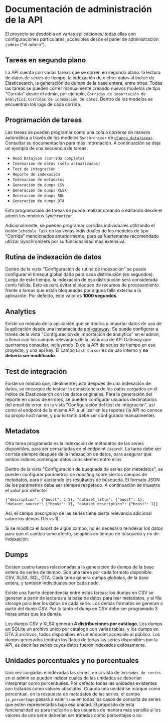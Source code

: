 # Documentación de administración de la API

El proyecto se desdobla en varias aplicaciones, todas ellas con configuraciones particulares, accesibles desde el panel de administración `/admin` ("el admin").

## Tareas en segundo plano

La API cuenta con varias tareas que se corren en segundo plano: la lectura de datos de series de tiempo, la indexación de dichos datos al índice de Elasticsearch, la generación de dumps de la base entera, entre otras. Todas las tareas se pueden correr manualmente creando nuevos modelos de tipo "Corrida" desde el admin, por ejemplo, `Corridas de importación de analytics`, `Corridas de indexación de datos`. Dentro de los modelos se encuentran los logs de cada corrida.

## Programación de tareas

Las tareas se pueden programar como una cola a correrse de manera automática a través de los modelos `Synchronizer` de [`django_datajsonar`](https://github.com/datosgobar/django-datajsonar/). Consultar su documentación para más información. A continuación se deja un ejemplo de una secuencia de tareas. 

- `Read Datajson (corrida completa)`
- `Indexación de datos (sólo actualizados)`
- `Test de integración`
- `Reporte de indexación`
- `Indexación de metadatos`
- `Generación de dumps CSV`
- `Generación de dumps XLSX`
- `Generación de dumps SQL`
- `Generación de dumps DTA`

Esta programación de tareas se puede realizar creando o editando desde el admin los modelos `Synchronizer`.

Adicionalmente, se pueden programar corridas individuales utilizando el botón `Schedule Task` en las vistas individuales de los modelos de tipo "Corrida" mencionados anteriormente, pero es fuertemente recomendado utilizar Synchronizers por su funcionalidad más extensiva.

## Rutina de indexación de datos 

Dentro de la vista "Configuración de rutina de indexación" se puede configurar el timeout global dado para cada distribución (en segundos). Luego de este tiempo, la indexación de esa distribución será considerada como fallida. Esto es para evitar el bloqueo de recursos de procesamiento frente a tareas que están bloqueadas por alguna falla externa a la aplicación. Por defecto, este valor es **1000 segundos**.


## Analytics

Existe un módulo de la aplicación que se dedica a importar datos de uso de la aplicación desde una instanacia de [api-gateway](https://github.com/datosgobar/api-gateway). Se puede configurar a través de la vista "Configuración de importación de analytics" en el admin, a llenar con los campos relevantes de la instancia de API Gateway que querramos consultar, incluyendo ID de la API de series de tiempo en ese proyecto, y una api key. El campo `Last Cursor` es de uso interno y **no debería ser modificado**.

## Test de integración

Existe un módulo que, idealmente justo después de una indexación de datos, se encargue de testear la consistencia de los datos cargados en el índice de Elasticsearch con los datos originales. Para la generación del reporte en casos de errores, se pueden configurar usuarios destinatarios del email de error. en la vista "Configuración del test de integración", así como el endpoint de la misma API a utilizar en los repotes (la API no conoce su propio host name, y por lo tanto debe ser configurado manualmente).

## Metadatos

Otra tarea programada es la indexación de metadatos de las series disponibles, para ser consultadas en el endpoint `/search`. La tarea debe ser corrida siempre después de la indexación de datos, para asegurar que ambos índices contengan datos consistentes entre ellos.

Dentro de la vista "Configuración de búsqueda de series por metadatos", se pueden configurar parámetros de _boosting_ sobre ciertos campos de metadatos, para ir ajustando los resultados de búsqueda. El formato JSON de los parámetros debe ser siempre respetado. A continuación se muestra el valor por defecto:

`{"description": {"boost": 1.5}, "dataset_title": {"boost": 1}, "dataset_source": {"boost": 1}, "dataset_description": {"boost": 1}}`

Así, el campo _description_ de las series tiene cierta relevancia adicional sobre los demás (1.5 vs 1).

Si se modifica el _boost_ de algún campo, no es necesario reindexar los datos para que el cambio tome efecto, se aplica en tiempo de búsqueda y no de indexación.

## Dumps

Existen cuatro tareas relacionadas a la generación de dumps de la base entera de series de tiempo. Son una tarea por cada formato disponible: CSV, XLSX, SQL, DTA. Cada tarea genera dumps _globales_, de la base entera, y también individuales por cada nodo. 

Existe una fuerte dependencia entre estas tareas: los dumps en CSV se generan a partir de lecturas a la base de datos para leer metadatos, y al file storage para leer los datos de cada serie. Los demás formatos se generan a partir del dump CSV. Por lo tanto el dump en CSV debe ser programado 3 horas antes que los demás.

Los dumps CSV y XLSX generan **4 distribuciones por catálogo**, Los dumps en SQLite un archivo único por catálogo con varias tablas, y los dumps en DTA 3 archivos, todos disponibles en un endpoint accesible al público. Los dumps generados tendrán los datos de todas las series disponibles por la API, es decir las series cuyos datos fueron indexados exitosamente.


## Unidades porcentuales y no porcentuales

Una vez cargadas e indexadas las series, en la vista de `Unidades de series` en el admin se pueden indicar cuales de las unidades se deberían interpretar como porcentuales. Por defecto todas las unidades existentes son tratadas como valores absolutos. Cuando una unidad se marque como porcentual, en la respuesta de metadatos de las series, el campo `ìs_percentage` pasará a valer `true` en todos los casos de consulta de series que estén representadas bajo esa unidad. El propósito de esta funcionalidad es para indicarle a los usuarios de manera más sencilla si los valores de una serie deberían ser tratados como porcentajes o no.
